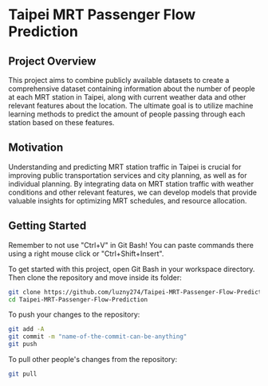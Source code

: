 # Taipei MRT Passenger Flow Prediction

## Project Overview
This project aims to combine publicly available datasets to create a comprehensive dataset containing information about the number of people at each MRT station in Taipei, along with current weather data and other relevant features about the location. The ultimate goal is to utilize machine learning methods to predict the amount of people passing through each station based on these features.

## Motivation
Understanding and predicting MRT station traffic in Taipei is crucial for improving public transportation services and city planning, as well as for individual planning. By integrating data on MRT station traffic with weather conditions and other relevant features, we can develop models that provide valuable insights for optimizing MRT schedules, and resource allocation.

## Getting Started
Remember to not use "Ctrl+V" in Git Bash! You can paste commands there using a right mouse click or "Ctrl+Shift+Insert".

To get started with this project, open Git Bash in your workspace directory. Then clone the repository and move inside its folder:
```bash
git clone https://github.com/luzny274/Taipei-MRT-Passenger-Flow-Prediction.git
cd Taipei-MRT-Passenger-Flow-Prediction
```

To push your changes to the repository:
```bash
git add -A
git commit -m "name-of-the-commit-can-be-anything"
git push
```

To pull other people's changes from the repository:
```bash
git pull
```
